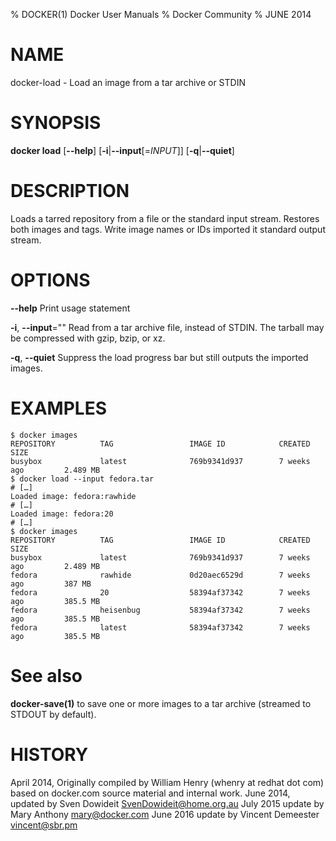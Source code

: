 % DOCKER(1) Docker User Manuals
% Docker Community
% JUNE 2014
# NAME
docker-load - Load an image from a tar archive or STDIN

# SYNOPSIS
**docker load**
[**--help**]
[**-i**|**--input**[=*INPUT*]]
[**-q**|**--quiet**]

# DESCRIPTION

Loads a tarred repository from a file or the standard input stream.
Restores both images and tags. Write image names or IDs imported it
standard output stream.

# OPTIONS
**--help**
  Print usage statement

**-i**, **--input**=""
   Read from a tar archive file, instead of STDIN. The tarball may be compressed with gzip, bzip, or xz.

**-q**, **--quiet**
   Suppress the load progress bar but still outputs the imported images.

# EXAMPLES

    $ docker images
    REPOSITORY          TAG                 IMAGE ID            CREATED             SIZE
    busybox             latest              769b9341d937        7 weeks ago         2.489 MB
    $ docker load --input fedora.tar
    # […]
    Loaded image: fedora:rawhide
    # […]
    Loaded image: fedora:20
    # […]
    $ docker images
    REPOSITORY          TAG                 IMAGE ID            CREATED             SIZE
    busybox             latest              769b9341d937        7 weeks ago         2.489 MB
    fedora              rawhide             0d20aec6529d        7 weeks ago         387 MB
    fedora              20                  58394af37342        7 weeks ago         385.5 MB
    fedora              heisenbug           58394af37342        7 weeks ago         385.5 MB
    fedora              latest              58394af37342        7 weeks ago         385.5 MB

# See also
**docker-save(1)** to save one or more images to a tar archive (streamed to STDOUT by default).

# HISTORY
April 2014, Originally compiled by William Henry (whenry at redhat dot com)
based on docker.com source material and internal work.
June 2014, updated by Sven Dowideit <SvenDowideit@home.org.au>
July 2015 update by Mary Anthony <mary@docker.com>
June 2016 update by Vincent Demeester <vincent@sbr.pm>
